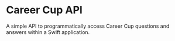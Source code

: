 Career Cup API
==============

A simple API to programmatically access Career Cup questions and answers within a Swift application.
